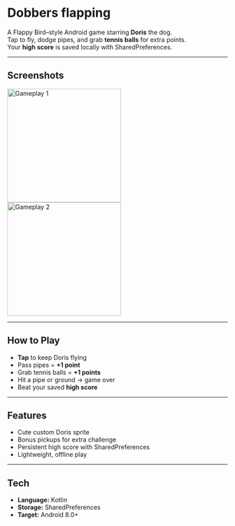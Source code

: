 # Dobbers flapping

A Flappy Bird–style Android game starring **Doris** the dog.  
Tap to fly, dodge pipes, and grab **tennis balls** for extra points.  
Your **high score** is saved locally with SharedPreferences.

---

## Screenshots

<p align="left">
  <img src="https://github.com/user-attachments/assets/3333243b-98ca-4790-a50b-928bb10a849a" alt="Gameplay 1" width="260" />
  <img src="https://github.com/user-attachments/assets/4c645d74-e064-448a-88dc-e99c948ce347" alt="Gameplay 2" width="260" />
</p>

---

## How to Play
- **Tap** to keep Doris flying  
- Pass pipes = **+1 point**  
- Grab tennis balls = **+1 points**  
- Hit a pipe or ground → game over  
- Beat your saved **high score**  

---

## Features
- Cute custom Doris sprite  
- Bonus pickups for extra challenge  
- Persistent high score with SharedPreferences  
- Lightweight, offline play  

---

## Tech
- **Language:** Kotlin  
- **Storage:** SharedPreferences  
- **Target:** Android 8.0+  


